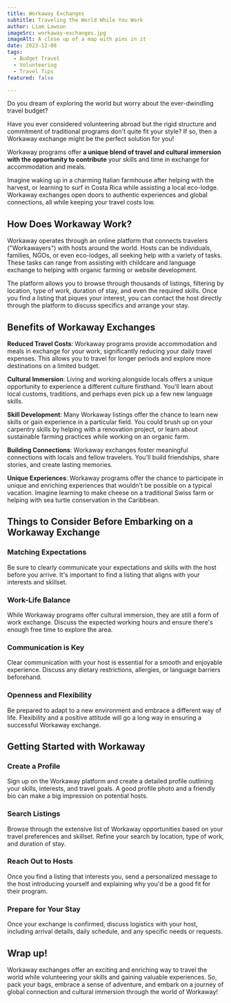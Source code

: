 ```yaml
---
title: Workaway Exchanges
subtitle: Traveling the World While You Work
author: Liam Lawson
imageSrc: workaway-exchanges.jpg
imageAlt: A close up of a map with pins in it
date: 2023-12-08
tags:
  - Budget Travel
  - Volunteering
  - Travel Tips
featured: false

---
```


Do you dream of exploring the world but worry about the ever-dwindling travel budget?

Have you ever considered volunteering abroad but the rigid structure and commitment of traditional programs don't quite fit your style? If so, then a Workaway exchange might be the perfect solution for you!

Workaway programs offer **a unique blend of travel and cultural immersion with the opportunity to contribute** your skills and time in exchange for accommodation and meals.

Imagine waking up in a charming Italian farmhouse after helping with the harvest, or learning to surf in Costa Rica while assisting a local eco-lodge. Workaway exchanges open doors to authentic experiences and global connections, all while keeping your travel costs low.

## How Does Workaway Work?

Workaway operates through an online platform that connects travelers ("Workawayers") with hosts around the world. Hosts can be individuals, families, NGOs, or even eco-lodges, all seeking help with a variety of tasks. These tasks can range from assisting with childcare and language exchange to helping with organic farming or website development.

The platform allows you to browse through thousands of listings, filtering by location, type of work, duration of stay, and even the required skills. Once you find a listing that piques your interest, you can contact the host directly through the platform to discuss specifics and arrange your stay.

## Benefits of Workaway Exchanges

**Reduced Travel Costs**: Workaway programs provide accommodation and meals in exchange for your work, significantly reducing your daily travel expenses. This allows you to travel for longer periods and explore more destinations on a limited budget.

**Cultural Immersion**: Living and working alongside locals offers a unique opportunity to experience a different culture firsthand. You'll learn about local customs, traditions, and perhaps even pick up a few new language skills.

**Skill Development**: Many Workaway listings offer the chance to learn new skills or gain experience in a particular field. You could brush up on your carpentry skills by helping with a renovation project, or learn about sustainable farming practices while working on an organic farm.

**Building Connections**: Workaway exchanges foster meaningful connections with locals and fellow travelers. You'll build friendships, share stories, and create lasting memories.

**Unique Experiences**: Workaway programs offer the chance to participate in unique and enriching experiences that wouldn't be possible on a typical vacation. Imagine learning to make cheese on a traditional Swiss farm or helping with sea turtle conservation in the Caribbean.

## Things to Consider Before Embarking on a Workaway Exchange

### Matching Expectations

Be sure to clearly communicate your expectations and skills with the host before you arrive. It's important to find a listing that aligns with your interests and skillset.

### Work-Life Balance

While Workaway programs offer cultural immersion, they are still a form of work exchange. Discuss the expected working hours and ensure there's enough free time to explore the area.

### Communication is Key

Clear communication with your host is essential for a smooth and enjoyable experience. Discuss any dietary restrictions, allergies, or language barriers beforehand.

### Openness and Flexibility

Be prepared to adapt to a new environment and embrace a different way of life. Flexibility and a positive attitude will go a long way in ensuring a successful Workaway exchange.

## Getting Started with Workaway

### Create a Profile

Sign up on the Workaway platform and create a detailed profile outlining your skills, interests, and travel goals. A good profile photo and a friendly bio can make a big impression on potential hosts.

### Search Listings

Browse through the extensive list of Workaway opportunities based on your travel preferences and skillset. Refine your search by location, type of work, and duration of stay.

### Reach Out to Hosts

Once you find a listing that interests you, send a personalized message to the host introducing yourself and explaining why you'd be a good fit for their program.

### Prepare for Your Stay

Once your exchange is confirmed, discuss logistics with your host, including arrival details, daily schedule, and any specific needs or requests.

## Wrap up!

Workaway exchanges offer an exciting and enriching way to travel the world while volunteering your skills and gaining valuable experiences. So, pack your bags, embrace a sense of adventure, and embark on a journey of global connection and cultural immersion through the world of Workaway!

